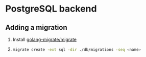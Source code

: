 # PostgreSQL backend

## Adding a migration

1. Install [golang-migrate/migrate](https://www.github.com/golang-migrate/migrate)
1. ```bash
   migrate create -ext sql -dir ./db/migrations -seq <name>
   ```
